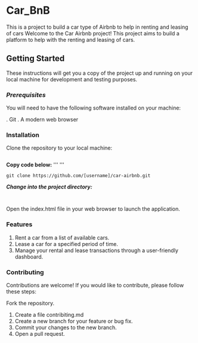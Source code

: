# Car_BnB
This is a project to build a car type of Airbnb to help in  renting and leasing of cars
Welcome to the Car Airbnb project! This project aims to build a platform to help with the renting and leasing of cars.

## Getting Started
These instructions will get you a copy of the project up and running on your local machine for development and testing purposes.

### ***Prerequisites***
You will need to have the following software installed on your machine:

. Git
. A modern web browser
### Installation
Clone the repository to your local machine:
```bash
```
**Copy code below:**
'''
'''

```
git clone https://github.com/[username]/car-airbnb.git
```

***Change into the project directory:***

```bash
```

``` cd car-airbnb
```
Open the index.html file in your web browser to launch the application.
### Features
1. Rent a car from a list of available cars.
2. Lease a car for a specified period of time.
3. Manage your rental and lease transactions through a user-friendly dashboard.

### Contributing
Contributions are welcome! If you would like to contribute, please follow these steps:

Fork the repository.
1. Create a file contribiting.md
2. Create a new branch for your feature or bug fix.
3. Commit your changes to the new branch.
4. Open a pull request.
